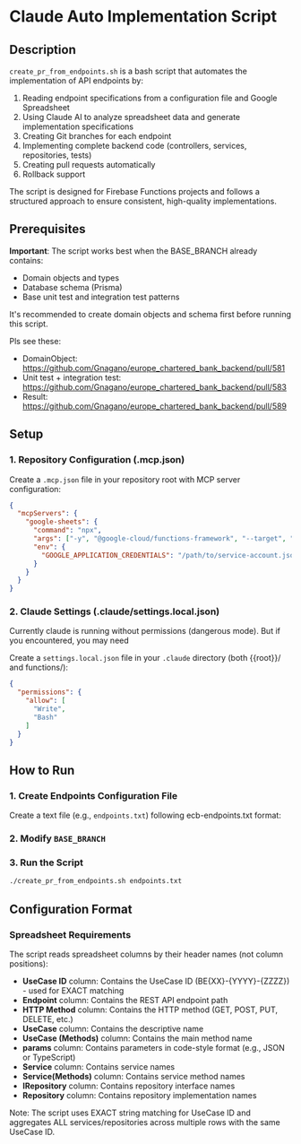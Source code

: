 # Claude Auto Implementation Script

## Description

`create_pr_from_endpoints.sh` is a bash script that automates the implementation of API endpoints by:

1. Reading endpoint specifications from a configuration file and Google Spreadsheet
2. Using Claude AI to analyze spreadsheet data and generate implementation specifications
3. Creating Git branches for each endpoint
4. Implementing complete backend code (controllers, services, repositories, tests)
5. Creating pull requests automatically
6. Rollback support

The script is designed for Firebase Functions projects and follows a structured approach to ensure consistent, high-quality implementations.

## Prerequisites

**Important**: The script works best when the BASE_BRANCH already contains:
- Domain objects and types
- Database schema (Prisma)
- Base unit test and integration test patterns

It's recommended to create domain objects and schema first before running this script.

Pls see these:

+ DomainObject: https://github.com/Gnagano/europe_chartered_bank_backend/pull/581
+ Unit test + integration test: https://github.com/Gnagano/europe_chartered_bank_backend/pull/583
+ Result: https://github.com/Gnagano/europe_chartered_bank_backend/pull/589

## Setup

### 1. Repository Configuration (.mcp.json)

Create a `.mcp.json` file in your repository root with MCP server configuration:

```json
{
  "mcpServers": {
    "google-sheets": {
      "command": "npx",
      "args": ["-y", "@google-cloud/functions-framework", "--target", "sheets"],
      "env": {
        "GOOGLE_APPLICATION_CREDENTIALS": "/path/to/service-account.json"
      }
    }
  }
}
```

### 2. Claude Settings (.claude/settings.local.json)
Currently claude is running without permissions (dangerous mode). But if you encountered, you may need

Create a `settings.local.json` file in your `.claude` directory (both {{root}}/ and functions/):

```json
{
  "permissions": {
    "allow": [
      "Write",
      "Bash"
    ]
  }
}
```

## How to Run

### 1. Create Endpoints Configuration File

Create a text file (e.g., `endpoints.txt`) following ecb-endpoints.txt format:

### 2. Modify ```BASE_BRANCH ```

### 3. Run the Script

```bash
./create_pr_from_endpoints.sh endpoints.txt
```

## Configuration Format

### Spreadsheet Requirements

The script reads spreadsheet columns by their header names (not column positions):
- **UseCase ID** column: Contains the UseCase ID (BE{XX}-{YYYY}-{ZZZZ}) - used for EXACT matching
- **Endpoint** column: Contains the REST API endpoint path
- **HTTP Method** column: Contains the HTTP method (GET, POST, PUT, DELETE, etc.)
- **UseCase** column: Contains the descriptive name
- **UseCase (Methods)** column: Contains the main method name
- **params** column: Contains parameters in code-style format (e.g., JSON or TypeScript)
- **Service** column: Contains service names
- **Service(Methods)** column: Contains service method names
- **IRepository** column: Contains repository interface names
- **Repository** column: Contains repository implementation names

Note: The script uses EXACT string matching for UseCase ID and aggregates ALL services/repositories across multiple rows with the same UseCase ID.
